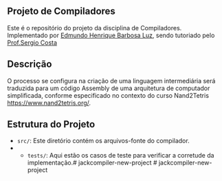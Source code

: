 ## Projeto de Compiladores 
Este é o repositório do projeto da disciplina de Compiladores. Implementado por [Edmundo Henrique Barbosa Luz](https://github.com/SiriusDannan), sendo tutoriado pelo [Prof.Sergio Costa](https://profsergiocosta.notion.site/Construindo-Compiladores-com-Nand2Tetris-193b291e3e02443984aeecc796682cfc) 
## Descrição 
O processo se configura na criação de uma linguagem intermediária será traduzida para um código Assembly de uma arquitetura de computador simplificada, conforme especificado no contexto do curso Nand2Tetris https://www.nand2tetris.org/. 
## Estrutura do Projeto 
- `src/`: Este diretório contém os arquivos-fonte do compilador.
- - `tests/`: Aqui estão os casos de teste para verificar a corretude da implementação.# jackcompiler-new-project # jackcompiler-new-project
